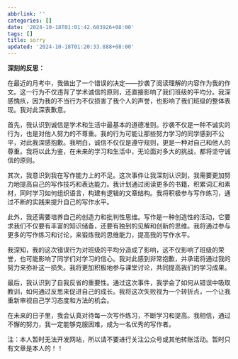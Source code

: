 ```yaml
---
abbrlink: ''
categories: []
date: '2024-10-18T01:01:42.603926+08:00'
tags: []
title: sorry
updated: '2024-10-18T01:20:33.888+08:00'
---
```

**深刻的反思：**

在最近的月考中，我做出了一个错误的决定——抄袭了阅读理解的内容作为我的作文。这一行为不仅违背了学术诚信的原则，还直接影响了我们班级的平均分。我深感愧疚，因为我的不当行为不仅损害了我个人的声誉，也影响了我们班级的整体表现。我对此深表歉意。

首先，我认识到诚信是学术和生活中最基本的道德准则。抄袭不仅是一种不诚实的行为，也是对他人努力的不尊重。我的行为可能让那些努力学习的同学感到不公平，对此我深感抱歉。我明白，诚信不仅仅是遵守规则，更是一种对自己和他人的尊重。我将以此为鉴，在未来的学习和生活中，无论面对多大的挑战，都将坚守诚信的原则。

其次，我意识到我在写作能力上的不足。这次事件让我深刻认识到，我需要更加努力地提高自己的写作技巧和表达能力。我计划通过阅读更多的书籍，积累词汇和素材，同时学习如何组织语言，构建有逻辑的文章结构。我将积极参与写作练习，通过不断的实践来提升自己的写作水平。

此外，我还需要培养自己的创造力和批判性思维。写作是一种创造性的活动，它要求我们不仅要有丰富的知识储备，还要有独到的见解和创新的思维。我将通过参与更多的写作练习和讨论，来锻炼我的思维能力，提高我的写作水平。

我深知，我的这次错误行为对班级的平均分造成了影响，这不仅影响了班级的荣誉，也可能影响了同学们对学习的信心。我对此感到非常抱歉，并承诺将通过我的努力来弥补这一损失。我将更加积极地参与课堂讨论，共同提高我们的学习成果。

最后，我认识到了自我反省的重要性。通过这次事件，我学会了如何从错误中吸取教训，如何通过反思来促进自己的成长。我将这次失败视为一个转折点，一个让我重新审视自己学习态度和方法的机会。

在未来的日子里，我会认真对待每一次写作练习，不断学习和提高。我相信，通过不懈的努力，我一定能够克服困难，成为一名优秀的写作者。

注：本人暂时无法开发网站，所以请不要进行关注公众号或其他转账活动。暂时只有文章是本人的！！
